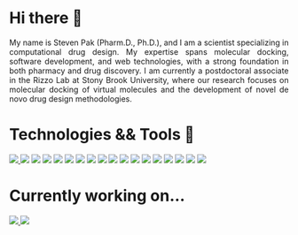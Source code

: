 # Hi there 👋
<div align="justify">
My name is Steven Pak (Pharm.D., Ph.D.), and I am a scientist specializing in computational drug design. My expertise spans molecular docking, software development, and web technologies, with a strong foundation in both pharmacy and drug discovery. I am currently a postdoctoral associate in the Rizzo Lab at Stony Brook University, where our research focuses on molecular docking of virtual molecules and the development of novel de novo drug design methodologies.
</div>


# Technologies && Tools 🧪
<div>
  <a href="https://dock.compbio.ucsf.edu/DOCK_6/dock6_manual.htm">
    <img src="https://img.shields.io/badge/-DOCK6-black?style=for-the-badge"></img>
  </a>
  <img src="https://img.shields.io/badge/-Chimera-black?style=for-the-badge"> </img>
  <img src="https://img.shields.io/badge/-python-%233776AB?style=for-the-badge&logo=python&logoColor=FFE873"> </img>
  <img src="https://img.shields.io/badge/-C%2B%2B-%2300599C?style=for-the-badge&logo=cplusplus"> </img>
  <img src="https://img.shields.io/badge/-PostgreSQL-%234169E1?style=for-the-badge&logo=postgresql&logoColor=FFFFFF"> </img>
  <img src="https://img.shields.io/badge/HTML5-E34F26?style=for-the-badge&logo=html5&logoColor=white"> </img>
  <img src="https://img.shields.io/badge/JavaScript-F7DF1E?logo=javascript&logoColor=000">
  <img src="https://img.shields.io/badge/GIT-E44C30?style=for-the-badge&logo=git&logoColor=white">
  <img src="https://img.shields.io/badge/Linux-FCC624?style=for-the-badge&logo=linux&logoColor=black">
  <img src="https://custom-icon-badges.demolab.com/badge/Visual%20Studio%20Code-0078d7.svg?logo=vsc&logoColor=white">
  <img src="https://img.shields.io/badge/npm-CB3837?style=for-the-badge&logo=npm&logoColor=white">
  <img src="https://img.shields.io/badge/Express.js-%23404d59.svg?logo=express&logoColor=%2361DAFB">
  <img src="https://img.shields.io/badge/FastAPI-009485.svg?logo=fastapi&logoColor=white">
  <img src="https://img.shields.io/badge/Docker-2496ED?logo=docker&logoColor=fff">
  <img src="https://img.shields.io/badge/Node.js-6DA55F?logo=node.js&logoColor=white">
  <img src="https://img.shields.io/badge/Pytest-fff?logo=pytest&logoColor=000">
  <img src="https://img.shields.io/badge/React-%2320232a.svg?logo=react&logoColor=%2361DAFB">
  <img src="https://img.shields.io/badge/Tailwind%20CSS-%2338B2AC.svg?logo=tailwind-css&logoColor=white">
  
  
  
</div>


# Currently working on...

<div>
  <a href="https://github.com/docking-org/dock6">
    <img src="https://img.shields.io/badge/-DOCK6.9-black?style=for-the-badge"> </src>
  </a>
  <a>
    <img src="https://img.shields.io/badge/-Mol2db-black?style=for-the-badge"> </src>
  </a>
</div>
